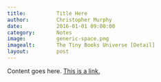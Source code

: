 ```yaml
---
title:			Title Here
author:			Christopher Murphy
date:			2016-01-01 09:00:00
category: 		Notes
image:			generic-space.png
imagealt:		The Tiny Books Universe [Detail]
layout:			post
---
```



Content goes here. [This is a link.][01]


[01]: http://tinybooks.org "Tiny Books"


<!--

Categories:

	Notes
	Essays
	A Dozen Questions…
	Advice
	Required Reading
	Tiny Books

-->